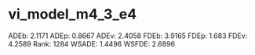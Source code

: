 # vi_model_m4_3_e4

ADEb: 2.1171
ADEp: 0.8667
ADEv: 2.4058
FDEb: 3.9165
FDEp: 1.683
FDEv: 4.2589
Rank: 1284
WSADE: 1.4496
WSFDE: 2.6896
